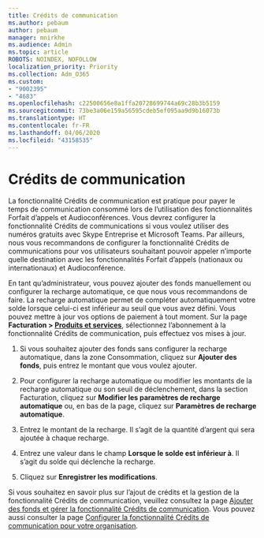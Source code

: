 ```yaml
---
title: Crédits de communication
ms.author: pebaum
author: pebaum
manager: mnirkhe
ms.audience: Admin
ms.topic: article
ROBOTS: NOINDEX, NOFOLLOW
localization_priority: Priority
ms.collection: Adm_O365
ms.custom:
- "9002395"
- "4683"
ms.openlocfilehash: c22500656e8a1ffa20728699744a69c28b3b5159
ms.sourcegitcommit: 73be3a06e159a56595cdeb5ef095aa9d9b16073b
ms.translationtype: HT
ms.contentlocale: fr-FR
ms.lasthandoff: 04/06/2020
ms.locfileid: "43158535"
---
```

# <a name="communication-credits"></a>Crédits de communication

La fonctionnalité Crédits de communication est pratique pour payer le temps de communication consommé lors de l’utilisation des fonctionnalités Forfait d’appels et Audioconférences.  Vous devrez configurer la fonctionnalité Crédits de communications si vous voulez utiliser des numéros gratuits avec Skype Entreprise et Microsoft Teams.  Par ailleurs, nous vous recommandons de configurer la fonctionnalité Crédits de communications pour vos utilisateurs souhaitant pouvoir appeler n’importe quelle destination avec les fonctionnalités Forfait d’appels (nationaux ou internationaux) et Audioconférence.

En tant qu’administrateur, vous pouvez ajouter des fonds manuellement ou configurer la recharge automatique, ce que nous vous recommandons de faire.  La recharge automatique permet de compléter automatiquement votre solde lorsque celui-ci est inférieur au seuil que vous avez défini.  Vous pouvez mettre à jour vos options de paiement à tout moment. Sur la page **Facturation > [Produits et services](https://go.microsoft.com/fwlink/p/?linkid=842054)**, sélectionnez l’abonnement à la fonctionnalité Crédits de communication, puis effectuez vos mises à jour.

1. Si vous souhaitez ajouter des fonds sans configurer la recharge automatique, dans la zone Consommation, cliquez sur **Ajouter des fonds**, puis entrez le montant que vous voulez ajouter.

2. Pour configurer la recharge automatique ou modifier les montants de la recharge automatique ou son seuil de déclenchement, dans la section Facturation, cliquez sur **Modifier les paramètres de recharge automatique** ou, en bas de la page, cliquez sur **Paramètres de recharge automatique**.  

3. Entrez le montant de la recharge.  Il s’agit de la quantité d’argent qui sera ajoutée à chaque recharge.  

4. Entrez une valeur dans le champ **Lorsque le solde est inférieur à**.  Il s’agit du solde qui déclenche la recharge.

5. Cliquez sur **Enregistrer les modifications**.

Si vous souhaitez en savoir plus sur l’ajout de crédits et la gestion de la fonctionnalité Crédits de communication, veuillez consultez la page [Ajouter des fonds et gérer la fonctionnalité Crédits de communication](https://docs.microsoft.com/microsoftteams/add-funds-and-manage-communications-credits). Vous pouvez aussi consulter la page [Configurer la fonctionnalité Crédits de communication pour votre organisation](https://docs.microsoft.com/microsoftteams/set-up-communications-credits-for-your-organization).
